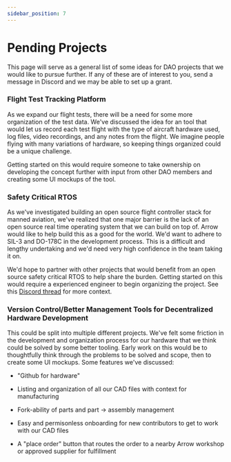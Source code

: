 ```yaml
---
sidebar_position: 7
---
```


# Pending Projects

This page will serve as a general list of some ideas for DAO projects that we would like to pursue further. If any of these are of interest to you, send a message in Discord and we may be able to set up a grant.

### Flight Test Tracking Platform

As we expand our flight tests, there will be a need for some more organization of the test data. We've discussed the idea for an tool that would let us record each test flight with the type of aircraft hardware used, log files, video recordings, and any notes from the flight. We imagine people flying with many variations of hardware, so keeping things organized could be a unique challenge.

Getting started on this would require someone to take ownership on developing the concept further with input from other DAO members and creating some UI mockups of the tool.

### Safety Critical RTOS

As we've investigated building an open source flight controller stack for manned aviation, we've realized that one major barrier is the lack of an open source real time operating system that we can build on top of. Arrow would like to help build this as a good for the world. We'd want to adhere to SIL-3 and DO-178C in the development process. This is a difficult and lengthy undertaking and we'd need very high confidence in the team taking it on.

We'd hope to partner with other projects that would benefit from an open source safety critical RTOS to help share the burden. Getting started on this would require a experienced engineer to begin organizing the project. See this [Discord thread](https://discord.com/channels/853833144037277726/1103816452131266651/1103816452131266651) for more context.

### Version Control/Better Management Tools for Decentralized Hardware Development

This could be split into multiple different projects. We've felt some friction in the development and organization process for our hardware that we think could be solved by some better tooling. Early work on this would be to thoughtfully think through the problems to be solved and scope, then to create some UI mockups. Some features we've discussed: 

- "Github for hardware"

- Listing and organization of all our CAD files with context for manufacturing

- Fork-ability of parts and part -> assembly management

- Easy and permisonless onboarding for new contributors to get to work with our CAD files

- A "place order" button that routes the order to a nearby Arrow workshop or approved supplier for fulfillment
